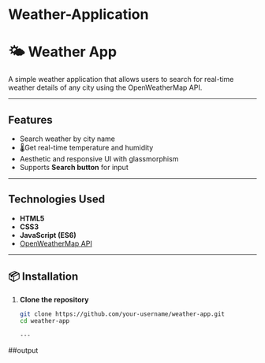# Weather-Application

# 🌤️ Weather App

A simple weather application that allows users to search for real-time weather details of any city using the OpenWeatherMap API.

---

## Features

-  Search weather by city name  
- 🌡Get real-time temperature and humidity  
-  Aesthetic and responsive UI with glassmorphism  
- Supports **Search button** for input  

---

##  Technologies Used

- **HTML5**  
- **CSS3**  
- **JavaScript (ES6)**  
- [OpenWeatherMap API](https://openweathermap.org/api)

---

## 📦 Installation

1. **Clone the repository**  
   ```bash
   git clone https://github.com/your-username/weather-app.git
   cd weather-app

   ---
##output


